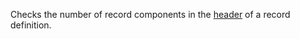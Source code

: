 Checks the number of record components in the
[header](https://docs.oracle.com/javase/specs/jls/se14/preview/specs/records-jls.html#jls-8.10.1)
of a record definition.
